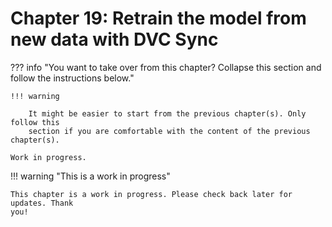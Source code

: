 # Chapter 19: Retrain the model from new data with DVC Sync

??? info "You want to take over from this chapter? Collapse this section and follow the instructions below."

    !!! warning

        It might be easier to start from the previous chapter(s). Only follow this
        section if you are comfortable with the content of the previous chapter(s).

    Work in progress.

!!! warning "This is a work in progress"

    This chapter is a work in progress. Please check back later for updates. Thank
    you!
